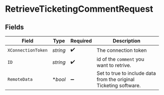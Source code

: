 # RetrieveTicketingCommentRequest


## Fields

| Field                                                             | Type                                                              | Required                                                          | Description                                                       |
| ----------------------------------------------------------------- | ----------------------------------------------------------------- | ----------------------------------------------------------------- | ----------------------------------------------------------------- |
| `XConnectionToken`                                                | *string*                                                          | :heavy_check_mark:                                                | The connection token                                              |
| `ID`                                                              | *string*                                                          | :heavy_check_mark:                                                | id of the `comment` you want to retrive.                          |
| `RemoteData`                                                      | **bool*                                                           | :heavy_minus_sign:                                                | Set to true to include data from the original Ticketing software. |